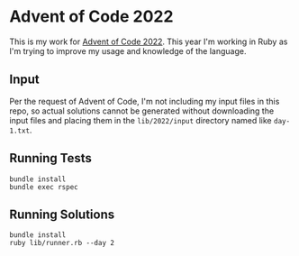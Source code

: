 # Advent of Code 2022

This is my work for [Advent of Code 2022](https://adventofcode.com/2022). This year I'm
working in Ruby as I'm trying to improve my usage and knowledge of the language.

## Input

Per the request of Advent of Code, I'm not including my input files in this repo, so actual
solutions cannot be generated without downloading the input files and placing them in
the `lib/2022/input` directory named like `day-1.txt`.

## Running Tests

```
bundle install
bundle exec rspec
```

## Running Solutions

```
bundle install
ruby lib/runner.rb --day 2
```
